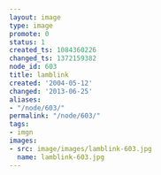 ```yaml
---
layout: image
type: image
promote: 0
status: 1
created_ts: 1084360226
changed_ts: 1372159382
node_id: 603
title: lamblink
created: '2004-05-12'
changed: '2013-06-25'
aliases:
- "/node/603/"
permalink: "/node/603/"
tags:
- imgn
images:
- src: image/images/lamblink-603.jpg
  name: lamblink-603.jpg
---
```


